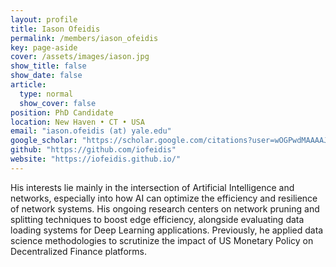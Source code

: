 ```yaml
---
layout: profile
title: Iason Ofeidis
permalink: /members/iason_ofeidis
key: page-aside
cover: /assets/images/iason.jpg
show_title: false
show_date: false
article:
  type: normal
  show_cover: false
position: PhD Candidate
location: New Haven • CT • USA
email: "iason.ofeidis (at) yale.edu"
google_scholar: "https://scholar.google.com/citations?user=wOGPwdMAAAAJ&hl=en&oi=ao"
github: "https://github.com/iofeidis"
website: "https://iofeidis.github.io/"
---
```


His interests lie mainly in the intersection of Artificial Intelligence and networks, especially into how AI can optimize the efficiency and resilience of network systems. His ongoing research centers on network pruning and splitting techniques to boost edge efficiency, alongside evaluating data loading systems for Deep Learning applications. Previously, he applied data science methodologies to scrutinize the impact of US Monetary Policy on Decentralized Finance platforms.